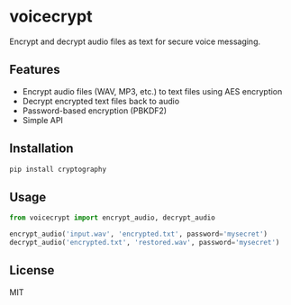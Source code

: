 # voicecrypt

Encrypt and decrypt audio files as text for secure voice messaging.

## Features
- Encrypt audio files (WAV, MP3, etc.) to text files using AES encryption
- Decrypt encrypted text files back to audio
- Password-based encryption (PBKDF2)
- Simple API

## Installation
```sh
pip install cryptography
```

## Usage
```python
from voicecrypt import encrypt_audio, decrypt_audio

encrypt_audio('input.wav', 'encrypted.txt', password='mysecret')
decrypt_audio('encrypted.txt', 'restored.wav', password='mysecret')
```

## License
MIT 